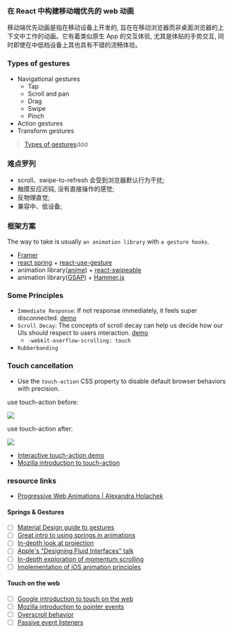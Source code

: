 ### 在 React 中构建移动端优先的 web 动画

移动端优先动画是指在移动设备上开发的, 旨在在移动浏览器而非桌面浏览器的上下文中工作的动画。它有着类似原生 App 的交互体验, 尤其是体贴的手势交互, 同时即使在中低档设备上其也具有不错的流畅体验。

### Types of gestures

* Navigational gestures
  * Tap
  * Scroll and pan
  * Drag
  * Swipe
  * Pinch
* Action gestures
* Transform gestures

> [Types of gestures](https://material.io/design/interaction/gestures.html#types-of-gestures)ddd

### 难点罗列

* scroll、swipe-to-refresh 会受到浏览器默认行为干扰;
* 触摸反应迟钝, 没有直接操作的感觉;
* 反物理直觉;
* 兼容中、低设备;

### 框架方案

The way to take is usually `an animation library` with `a gesture hooks`.

* [Framer](https://github.com/koenbok/Framer)
* [react spring](https://github.com/react-spring/react-spring) + [react-use-gesture](https://github.com/react-spring/react-use-gesture)
* animation library([anime](https://github.com/juliangarnier/anime)) + [react-swipeable](https://github.com/dogfessional/react-swipeable)
* animation library([GSAP](https://github.com/greensock/GSAP)) + [Hammer.js](https://github.com/hammerjs/hammer.js/)

### Some Principles

* `Immediate Response`: If not response immediately, it feels super disconnected. [demo](https://mobile-first-animation.netlify.com/21)
* `Scroll Decay`: The concepts of scroll decay can help us decide how our UIs should respect to users interaction. [demo](https://mobile-first-animation.netlify.com/23)
  * `-webkit-overflow-scrolling: touch`
* `Rubberbanding`

### Touch cancellation

* Use the `touch-action` CSS property to disable default browser behaviors with precision.

use touch-action before:

![](http://with.muyunyun.cn/2f284758868304dabad94d2a25500562.gif)

use touch-action after:

![](http://with.muyunyun.cn/a458a78d287e08627f4dd6b1502fc33e.gif)

* [Interactive touch-action demo](https://www.chenhuijing.com/touch-action/)
* [Mozilla introduction to touch-action](https://developer.mozilla.org/en-US/docs/Web/CSS/touch-action)

### resource links

* [Progressive Web Animations | Alexandra Holachek](https://www.youtube.com/watch?v=laPsceJ4tTY&list=PLPxbbTqCLbGHPxZpw4xj_Wwg8-fdNxJRh&index=21)

#### Springs & Gestures

- [ ] [Material Design guide to gestures](https://material.io/design/interaction/gestures.html#types-of-gestures)
- [ ] [Great intro to using springs in animations](https://medium.com/ios-os-x-development/demystifying-uikit-spring-animations-2bb868446773)
- [ ] [In-depth look at projection](https://medium.com/ios-os-x-development/gestures-in-fluid-interfaces-on-intent-and-projection-36d158db7395)
- [ ] [Apple's "Designing Fluid Interfaces" talk](https://developer.apple.com/mobile-app-examples/play/wwdc2018/803/)
- [ ] [In-depth exploration of momentum scrolling](https://ariya.io/2013/08/javascript-kinetic-scrolling-part-1)
- [ ] [Implementation of iOS animation principles](https://medium.com/@nathangitter/building-fluid-interfaces-ios-swift-9732bb934bf5)

#### Touch on the web

- [ ] [Google introduction to touch on the web](https://developers.google.com/web/fundamentals/design-and-ux/input/touch)
- [ ] [Mozilla introduction to pointer events](https://developer.mozilla.org/en-US/docs/Web/API/Pointer_events)
- [ ] [Overscroll behavior](https://developers.google.com/web/updates/2017/11/overscroll-behavior)
- [ ] [Passive event listeners](https://developers.google.com/web/updates/2016/06/passive-event-listeners)